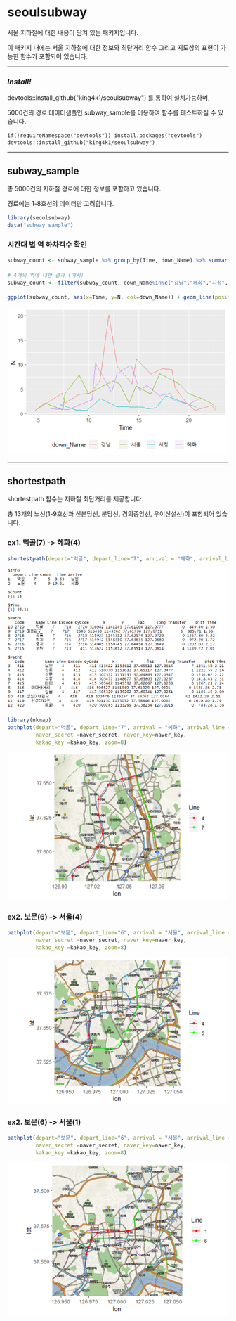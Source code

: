 # seoulsubway

서울 지하철에 대한 내용이 담겨 있는 패키지입니다.  

이 패키지 내에는 서울 지하철에 대한 정보와 최단거리 함수 그리고 지도상의 표현이 가능한 함수가 포함되어 있습니다.

<hr>

### _Install!_ 

devtools::install_github("king4k1/seoulsubway") 를 통하여 설치가능하며,

5000건의 경로 데이터샘플인 subway_sample를 이용하여 함수를 테스트하실 수 있습니다. 

```
if(!requireNamespace("devtools")) install.packages("devtools")
devtools::install_github("king4k1/seoulsubway")
```

<hr>

## subway_sample

총 5000건의 지하철 경로에 대한 정보를 포함하고 있습니다.

경로에는 1-8호선의 데이터만 고려합니다.

```r
library(seoulsubway)
data("subway_sample")
```

### 시간대 별 역 하차객수 확인 

```r
subway_count <- subway_sample %>% group_by(Time, down_Name) %>% summarise(N=n())

# 4개의 역에 대한 결과 (예시)
subway_count <- filter(subway_count, down_Name%in%c("강남","혜화","시청", "서울"))

ggplot(subway_count, aes(x=Time, y=N, col=down_Name)) + geom_line(position = 'jitter') +  theme(legend.position="bottom")
```
![](tools/Rplot1.png)

<hr>

## shortestpath

shortestpath 함수는 지하철 최단거리를 제공합니다.

총 13개의 노선(1-9호선과 신분당선, 분당선, 경의중앙선, 우이신설선)이 포함되어 있습니다.


### ex1. 먹골(7) -> 혜화(4)
```r
shortestpath(depart="먹골", depart_line="7", arrival = "혜화", arrival_line = "4")
```

![](tools/path1.png)


```r
library(nkmap)
pathplot(depart="먹골", depart_line="7", arrival = "혜화", arrival_line = "4",
         naver_secret =naver_secret, naver_key=naver_key, 
         kakao_key =kakao_key, zoom=8)
```

![](tools/Rplot2.png)


### ex2. 보문(6) -> 서울(4)
```r
pathplot(depart="보문", depart_line="6", arrival = "서울", arrival_line = "4",
         naver_secret =naver_secret, naver_key=naver_key, 
         kakao_key =kakao_key, zoom=8)
```
![](tools/Rplot3.png)
### ex2. 보문(6) -> 서울(1)
```r
pathplot(depart="보문", depart_line="6", arrival = "서울", arrival_line = "1",
         naver_secret =naver_secret, naver_key=naver_key, 
         kakao_key =kakao_key, zoom=8)
```
![](tools/Rplot6BS.png)

